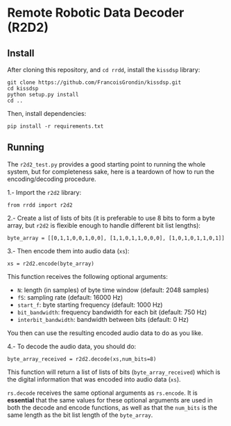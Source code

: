 # Remote Robotic Data Decoder (R2D2)

## Install

After cloning this repository, and `cd rrdd`, install the `kissdsp` library:

    git clone https://github.com/FrancoisGrondin/kissdsp.git
    cd kissdsp
    python setup.py install
    cd ..

Then, install dependencies:

    pip install -r requirements.txt


## Running

The `r2d2_test.py` provides a good starting point to running the whole system, but for completeness sake, here is a teardown of how to run the encoding/decoding procedure.

1.- Import the `r2d2` library:

    from rrdd import r2d2

2.- Create a list of lists of bits (it is preferable to use 8 bits to form a byte array, but `r2d2` is flexible enough to handle different bit list lengths):

    byte_array = [[0,1,1,0,0,1,0,0], [1,1,0,1,1,0,0,0], [1,0,1,0,1,1,0,1]]

3.- Then encode them into audio data (`xs`):

    xs = r2d2.encode(byte_array)

This function receives the following optional arguments:

- `N`: length (in samples) of byte time window (default: 2048 samples)
- `fS`: sampling rate (default: 16000 Hz)
- `start_f`: byte starting frequency (default: 1000 Hz)
- `bit_bandwidth`: frequency bandwidth for each bit (default: 750 Hz)
- `interbit_bandwidth`: bandwidth between bits (default: 0 Hz)

You then can use the resulting encoded audio data to do as you like.

4.- To decode the audio data, you should do:

    byte_array_received = r2d2.decode(xs,num_bits=8)

This function will return a list of lists of bits (`byte_array_received`) which is the digital information that was encoded into audio data (`xs`).

`rs.decode` receives the same optional arguments as `rs.encode`. It is **essential** that the same values for these optional arguments are used in both the decode and encode functions, as well as that the `num_bits` is the same length as the bit list length of the `byte_array`.

